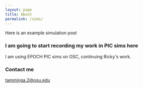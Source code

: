 ```yaml
---
layout: page
title: About
permalink: /sims/
---
```


Here is an example simulation post

### I am going to start recording my work in PIC sims here

I am using EPOCH PIC sims on OSC, continuing Ricky's work.

### Contact me

[tamminga.2@osu.edu](mailto:tamminga.2@osu.edu)
